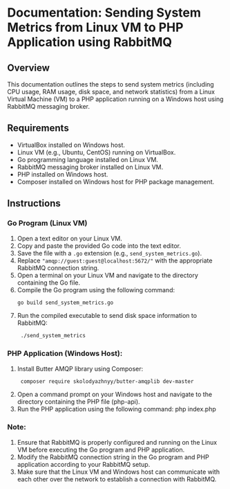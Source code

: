 # Documentation: Sending System Metrics from Linux VM to PHP Application using RabbitMQ

## Overview

This documentation outlines the steps to send system metrics (including CPU usage, RAM usage, disk space, and network statistics) from a Linux Virtual Machine (VM) to a PHP application running on a Windows host using RabbitMQ messaging broker.

## Requirements

- VirtualBox installed on Windows host.
- Linux VM (e.g., Ubuntu, CentOS) running on VirtualBox.
- Go programming language installed on Linux VM.
- RabbitMQ messaging broker installed on Linux VM.
- PHP installed on Windows host.
- Composer installed on Windows host for PHP package management.

## Instructions

### Go Program (Linux VM)

1. Open a text editor on your Linux VM.
2. Copy and paste the provided Go code into the text editor.
3. Save the file with a `.go` extension (e.g., `send_system_metrics.go`).
4. Replace `"amqp://guest:guest@localhost:5672/"` with the appropriate RabbitMQ connection string.
5. Open a terminal on your Linux VM and navigate to the directory containing the Go file.
6. Compile the Go program using the following command:
   ```bash
   go build send_system_metrics.go
7. Run the compiled executable to send disk space information to RabbitMQ:
   ```bash
    ./send_system_metrics

### PHP Application (Windows Host):

1. Install Butter AMQP library using Composer:
   ```bash
    composer require skolodyazhnyy/butter-amqplib dev-master
2. Open a command prompt on your Windows host and navigate to the directory containing the PHP file (php-api).
3. Run the PHP application using the following command:
    php index.php

### Note:

1. Ensure that RabbitMQ is properly configured and running on the Linux VM before executing the Go program and PHP application.
2. Modify the RabbitMQ connection string in the Go program and PHP application according to your RabbitMQ setup.
3. Make sure that the Linux VM and Windows host can communicate with each other over the network to establish a connection with RabbitMQ.